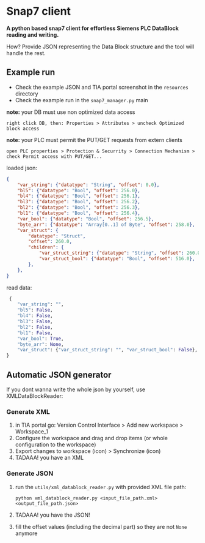 # Snap7 client

__A python based snap7 client for effortless Siemens PLC DataBlock reading and writing.__

How? Provide JSON representing the Data Block structure and the tool will handle the rest.


## Example run

- Check the example JSON and TIA portal screenshot in the `resources` directory
- Check the example run in the `snap7_manager.py` main

__note:__ your DB must use non optimized data access

    right click DB, then: Properties > Attributes > uncheck Optimized block access

__note:__ your PLC must permit the PUT/GET requests from extern clients

    open PLC properties > Protection & Securrity > Connection Mechanism > check Permit access with PUT/GET...

loaded json:

```json
{
    "var_string": {"datatype": "String", "offset": 0.0},
    "bl5": {"datatype": "Bool", "offset": 256.0},
    "bl4": {"datatype": "Bool", "offset": 256.1},
    "bl3": {"datatype": "Bool", "offset": 256.2},
    "bl2": {"datatype": "Bool", "offset": 256.3},
    "bl1": {"datatype": "Bool", "offset": 256.4},
    "var_bool": {"datatype": "Bool", "offset": 256.5},
    "byte_arr": {"datatype": "Array[0..1] of Byte", "offset": 258.0},
    "var_struct": {
        "datatype": "Struct",
        "offset": 260.0,
        "children": {
            "var_struct_string": {"datatype": "String", "offset": 260.0},
            "var_struct_bool": {"datatype": "Bool", "offset": 516.0},
        },
    },
}
```

read data:

```python
 {
    "var_string": "",
    "bl5": False,
    "bl4": False,
    "bl3": False,
    "bl2": False,
    "bl1": False,
    "var_bool": True,
    "byte_arr": None,
    "var_struct": {"var_struct_string": "", "var_struct_bool": False},
}
```

## Automatic JSON generator

If you dont wanna write the whole json by yourself, use XMLDataBlockReader:

### Generate XML

1) in TIA portal go: Version Control Interface > Add new workspace > Workspace_1
2) Configure the workspace and drag and drop items (or whole configuration to the workspace)
3) Export changes to workspace (icon) > Synchronize (icon)
4) TADAAA! you have an XML

### Generate JSON

1) run the `utils/xml_datablock_reader.py` with provided XML file path:
   
   `python xml_datablock_reader.py <input_file_path.xml> <output_file_path.json>`
2) TADAAA! you have the JSON!
3) fill the offset values (including the decimal part) so they are not `None` anymore

